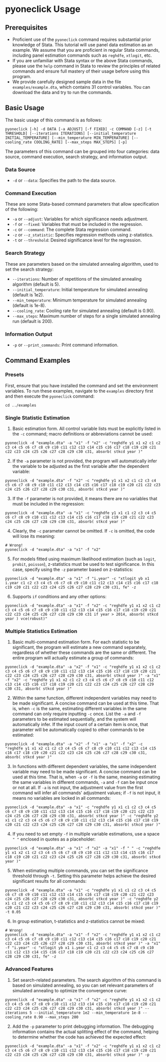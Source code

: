 # pyoneclick Usage

## Prerequisites

- Proficient use of the `pyoneclick` command requires substantial prior knowledge of Stata. This tutorial will use panel data estimation as an example. We assume that you are proficient in regular Stata commands, including panel estimation commands such as `reghdfe`, `xtlogit`, etc.
- If you are unfamiliar with Stata syntax or the above Stata commands, please use the `help` command in Stata to review the principles of related commands and ensure full mastery of their usage before using this program.
- We provide carefully designed sample data in the file `examples/example.dta`, which contains 31 control variables. You can download the data and try to run the commands.

## Basic Usage

The basic usage of this command is as follows:

```shell
pyoneclick [-h] -d DATA [-a ADJUST] [-f FIXED] -c COMMAND [-z] [-t THRESHOLD] [--iterations ITERATIONS] [--initial_temperature INITIAL_TEMPERATURE] [--min_temperature MIN_TEMPERATURE] [--cooling_rate COOLING_RATE] [--max_steps MAX_STEPS] [-p]
```

The parameters of this command can be grouped into four categories: data source, command execution, search strategy, and information output.

### Data Source
- `-d` or `--data`: Specifies the path to the data source.

### Command Execution
These are some Stata-based command parameters that allow specification of the following:
- `-a` or `--adjust`: Variables for which significance needs adjustment.
- `-f` or `--fixed`: Variables that must be included in the regression.
- `-c` or `--command`: The complete Stata regression command.
- `-z` or `--z_statistic`: Specifies regression methods using z-statistics.
- `-t` or `--threshold`: Desired significance level for the regression.

### Search Strategy
These are parameters based on the simulated annealing algorithm, used to set the search strategy:
- `--iterations`: Number of repetitions of the simulated annealing algorithm (default is 5).
- `--initial_temperature`: Initial temperature for simulated annealing (default is 1e2).
- `--min_temperature`: Minimum temperature for simulated annealing (default is 1e-8).
- `--cooling_rate`: Cooling rate for simulated annealing (default is 0.90).
- `--max_steps`: Maximum number of steps for a single simulated annealing run (default is 200).

### Information Output
- `-p` or `--print_commands`: Print command information.

## Command Examples

### Presets

First, ensure that you have installed the command and set the environment variables. To run these examples, navigate to the `examples` directory first and then execute the `pyoneclick` command:

```shell
cd ../examples
```

### Single Statistic Estimation

1. Basic estimation form. All control variable lists must be explicitly listed in the `-c` command; macro definitions or abbreviations cannot be used:

```shell
pyoneclick -d "example.dta" -a "x1" -f "x2" -c "reghdfe y1 x1 x2 c1 c2 c3 c4 c5 c6 c7 c8 c9 c10 c11 c12 c13 c14 c15 c16 c17 c18 c19 c20 c21 c22 c23 c24 c25 c26 c27 c28 c29 c30 c31, absorb( stkcd year )"
```

2. If the `-a` parameter is not provided, the program will automatically infer the variable to be adjusted as the first variable after the dependent variable:

```shell
pyoneclick -d "example.dta" -f "x2" -c "reghdfe y1 x1 x2 c1 c2 c3 c4 c5 c6 c7 c8 c9 c10 c11 c12 c13 c14 c15 c16 c17 c18 c19 c20 c21 c22 c23 c24 c25 c26 c27 c28 c29 c30 c31, absorb( stkcd year )"
```

3. If the `-f` parameter is not provided, it means there are no variables that must be included in the regression:

```shell
pyoneclick -d "example.dta" -a "x1" -c "reghdfe y1 x1 c1 c2 c3 c4 c5 c6 c7 c8 c9 c10 c11 c12 c13 c14 c15 c16 c17 c18 c19 c20 c21 c22 c23 c24 c25 c26 c27 c28 c29 c30 c31, absorb( stkcd year )"
```

4. Clearly, the `-c` parameter cannot be omitted. If `-c` is omitted, the code will lose its meaning:

```shell
# Wrong!
pyoneclick -d "example.dta" -a "x1" -f "x2"
```

5. For models fitted using maximum likelihood estimation (such as `logit`, `probit`, `poisson`), z-statistics must be used to test significance. In this case, specify using the `-z` parameter based on z-statistics:

```shell
pyoneclick -d "example.dta" -a "x1" -f "i.year" -c "xtlogit yb x1 i.year c1 c2 c3 c4 c5 c6 c7 c8 c9 c10 c11 c12 c13 c14 c15 c16 c17 c18 c19 c20 c21 c22 c23 c24 c25 c26 c27 c28 c29 c30 c31, fe" -z
```

6. Supports `if` conditions and any other options:

```shell
pyoneclick -d "example.dta" -a "x1" -f "x2" -c "reghdfe y1 x1 x2 c1 c2 c3 c4 c5 c6 c7 c8 c9 c10 c11 c12 c13 c14 c15 c16 c17 c18 c19 c20 c21 c22 c23 c24 c25 c26 c27 c28 c29 c30 c31 if year > 2014, absorb( stkcd year ) vce(robust)"
```

### Multiple Statistics Estimation

1. Basic multi-command estimation form. For each statistic to be significant, the program will estimate a new command separately, regardless of whether these commands are the same or different. The entire program will actually estimate a group of commands:

```shell
pyoneclick -d "example.dta" -a "x2" -f "x1" -c "reghdfe y1 x1 x2 c1 c2 c3 c4 c5 c6 c7 c8 c9 c10 c11 c12 c13 c14 c15 c16 c17 c18 c19 c20 c21 c22 c23 c24 c25 c26 c27 c28 c29 c30 c31, absorb( stkcd year )" -a "x1" -f "x2" -c "reghdfe y1 x1 x2 c1 c2 c3 c4 c5 c6 c7 c8 c9 c10 c11 c12 c13 c14 c15 c16 c17 c18 c19 c20 c21 c22 c23 c24 c25 c26 c27 c28 c29 c30 c31, absorb( stkcd year )"
```

2. Within the same function, different independent variables may need to be made significant. A concise command can be used at this time. That is, when `-c` is the same, estimating different variables in the same command can only require inputting `-c` once. List the `-a` and `-f` parameters to be estimated sequentially, and the system will automatically infer. If the input count of a certain item is once, that parameter will be automatically copied to other commands to be estimated:

```shell
pyoneclick -d "example.dta" -a "x2" -f "x1" -a "x1" -f "x2" -c "reghdfe y1 x1 x2 c1 c2 c3 c4 c5 c6 c7 c8 c9 c10 c11 c12 c13 c14 c15 c16 c17 c18 c19 c20 c21 c22 c23 c24 c25 c26 c27 c28 c29 c30 c31, absorb( stkcd year )"
```

3. In functions with different dependent variables, the same independent variable may need to be made significant. A concise command can be used at this time. That is, when `-a` or `-f` is the same, meaning estimating the same variables in different commands, `-a` and `-f` can be input once or not at all. If `-a` is not input, the adjustment value from the first command will infer all commands' adjustment values; if `-f` is not input, it means no variables are locked in all commands:

```shell
pyoneclick -d "example.dta" -a "x1" -c "reghdfe y1 x1 c1 c2 c3 c4 c5 c6 c7 c8 c9 c10 c11 c12 c13 c14 c15 c16 c17 c18 c19 c20 c21 c22 c23 c24 c25 c26 c27 c28 c29 c30 c31, absorb( stkcd year )" -c "reghdfe y2 x1 c1 c2 c3 c4 c5 c6 c7 c8 c9 c10 c11 c12 c13 c14 c15 c16 c17 c18 c19 c20 c21 c22 c23 c24 c25 c26 c27 c28 c29 c30 c31, absorb( stkcd year )"
```

4. If you need to set empty `-f` in multiple variable estimations, use a space `" "` enclosed in quotes as a placeholder:

```shell
pyoneclick -d "example.dta" -a "x1" -f "x2" -a "x1" -f " " -c "reghdfe y1 x1 x2 c1 c2 c3 c4 c5 c6 c7 c8 c9 c10 c11 c12 c13 c14 c15 c16 c17 c18 c19 c20 c21 c22 c23 c24 c25 c26 c27 c28 c29 c30 c31, absorb( stkcd year )"
```

5. When estimating multiple commands, you can set the significance threshold through `-t`. Setting this parameter helps achieve the desired significant results for all commands:

```shell
pyoneclick -d "example.dta" -a "x1" -c "reghdfe y1 x1 c1 c2 c3 c4 c5 c6 c7 c8 c9 c10 c11 c12 c13 c14 c15 c16 c17 c18 c19 c20 c21 c22 c23 c24 c25 c26 c27 c28 c29 c30 c31, absorb( stkcd year )" -c "reghdfe y2 x1 c1 c2 c3 c4 c5 c6 c7 c8 c9 c10 c11 c12 c13 c14 c15 c16 c17 c18 c19 c20 c21 c22 c23 c24 c25 c26 c27 c28 c29 c30 c31, absorb( stkcd year )" -t 0.05
```

6. In group estimation, t-statistics and z-statistics cannot be mixed:

```shell
# Wrong!
pyoneclick -d "example.dta" -a "x1" -f "x2" -c "reghdfe y1 x1 x2 c1 c2 c3 c4 c5 c6 c7 c8 c9 c10 c11 c12 c13 c14 c15 c16 c17 c18 c19 c20 c21 c22 c23 c24 c25 c26 c27 c28 c29 c30 c31, absorb( stkcd year )" -a "x1" -f "i.year" -c "xtlogit yb x1 i.year c1 c2 c3 c4 c5 c6 c7 c8 c9 c10 c11 c12 c13 c14 c15 c16 c17 c18 c19 c20 c21 c22 c23 c24 c25 c26 c27 c28 c29 c30 c31, fe" -z 
```


### Advanced Features

1. Set search-related parameters. The search algorithm of this command is based on simulated annealing, so you can set relevant parameters of simulated annealing to optimize the convergence curve:

```shell
pyoneclick -d "example.dta" -a "x1" -f "x2" -c "reghdfe y1 x1 x2 c1 c2 c3 c4 c5 c6 c7 c8 c9 c10 c11 c12 c13 c14 c15 c16 c17 c18 c19 c20 c21 c22 c23 c24 c25 c26 c27 c28 c29 c30 c31, absorb( stkcd year )" --iterations 5 --initial_temperature 1e2 --min_temperature 1e-8 --cooling_rate 0.90 --max_steps 200
```

2. Add the `-p` parameter to print debugging information. The debugging information contains the actual splitting effect of the command, helping to determine whether the code has achieved the expected effect:

```shell
pyoneclick -d "example.dta" -a "x1" -f "x2" -c "reghdfe y1 x1 x2 c1 c2 c3 c4 c5 c6 c7 c8 c9 c10 c11 c12 c13 c14 c15 c16 c17 c18 c19 c20 c21 c22 c23 c24 c25 c26 c27 c28 c29 c30 c31, absorb( stkcd year )" -p
```
